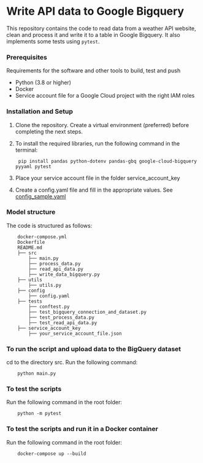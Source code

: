 # Write API data to Google Bigquery

This repository contains the code to read data from a weather API website, clean and process it and write it to a table in Google Bigquery. It also implements some tests using `pytest`.

### Prerequisites

Requirements for the software and other tools to build, test and push 
- Python (3.8 or higher)
- Docker
- Service account file for a Google Cloud project with the right IAM roles 

### Installation and Setup

1. Clone the repository. Create a virtual environment (preferred) before completing the next steps.

2. To install the required libraries, run the following command in the terminal:

        pip install pandas python-dotenv pandas-gbq google-cloud-bigquery pyyaml pytest

3. Place your service account file in the folder service_account_key
4. Create a config.yaml file and fill in the appropriate values. See [config_sample.yaml](config/config_sample.yaml) 


### Model structure

The code is structured as follows:

   
        docker-compose.yml
        Dockerfile
        README.md
        ├── src                                
            ├── main.py        
            ├── process_data.py    
            ├── read_api_data.py
            ├── write_data_bigquery.py
        ├── utils                                
            ├── utils.py
        ├── config                                
            ├── config.yaml
        ├── tests                         
            ├── conftest.py     
            ├── test_bigquery_connection_and_dataset.py
            ├── test_process_data.py   
            ├── test_read_api_data.py  
        ├── service_account_key   
            ├── your_service_account_file.json
                    

### To run the script and upload data to the BigQuery dataset
cd to the directory src. Run the following command:

        python main.py

### To test the scripts 
Run the following command in the root folder:

        python -m pytest 

### To test the scripts and run it in a Docker container
Run the following command in the root folder:

        docker-compose up --build


